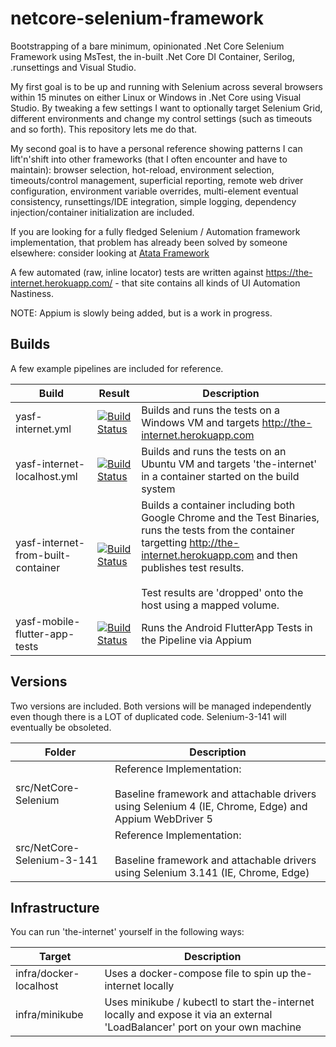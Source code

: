 # netcore-selenium-framework 
Bootstrapping of a bare minimum, opinionated .Net Core Selenium Framework using MsTest, the in-built .Net Core DI Container, Serilog, .runsettings and Visual Studio. 

My first goal is to be up and running with Selenium across several browsers within 15 minutes on either Linux or Windows in .Net Core using Visual Studio. By tweaking a few settings I want to optionally target Selenium Grid, different environments and change my control settings (such as timeouts and so forth). This repository lets me do that. 

My second goal is to have a personal reference showing patterns I can lift'n'shift into other frameworks (that I often encounter and have to maintain): browser selection, hot-reload, environment selection, timeouts/control management, superficial reporting, remote web driver configuration, environment variable overrides, multi-element eventual consistency, runsettings/IDE integration, simple logging, dependency injection/container initialization are included. 

If you are looking for a fully fledged Selenium / Automation framework implementation, that problem has already been solved by someone elsewhere: consider looking at [Atata Framework](https://github.com/atata-framework)

A few automated (raw, inline locator) tests are written against https://the-internet.herokuapp.com/ - that site contains all kinds of UI Automation Nastiness. 

NOTE: Appium is slowly being added, but is a work in progress. 

## Builds
A few example pipelines are included for reference. 

| Build | Result | Description |
| ----- | ------ | ----------- |
| yasf-internet.yml | [![Build Status](https://greyhamwoohoo.visualstudio.com/Public-Automation-Examples/_apis/build/status/yet-another-selenium-framework/yasf-internet?branchName=master)](https://greyhamwoohoo.visualstudio.com/Public-Automation-Examples/_build/latest?definitionId=65&branchName=master) | Builds and runs the tests on a Windows VM and targets http://the-internet.herokuapp.com |
| yasf-internet-localhost.yml | [![Build Status](https://greyhamwoohoo.visualstudio.com/Public-Automation-Examples/_apis/build/status/yet-another-selenium-framework/yasf-internet?branchName=master)](https://greyhamwoohoo.visualstudio.com/Public-Automation-Examples/_build/latest?definitionId=65&branchName=master) | Builds and runs the tests on an Ubuntu VM and targets 'the-internet' in a container started on the build system |
| yasf-internet-from-built-container | [![Build Status](https://greyhamwoohoo.visualstudio.com/Public-Automation-Examples/_apis/build/status/yet-another-selenium-framework/yasf-internet-from-build-container?branchName=update-docker-images)](https://greyhamwoohoo.visualstudio.com/Public-Automation-Examples/_build/latest?definitionId=66&branchName=update-docker-images) | Builds a container including both Google Chrome and the Test Binaries, runs the tests from the container targetting http://the-internet.herokuapp.com and then publishes test results.<br><br>Test results are 'dropped' onto the host using a mapped volume. | 
| yasf-mobile-flutter-app-tests |  [![Build Status](https://greyhamwoohoo.visualstudio.com/Public-Automation-Examples/_apis/build/status/yet-another-selenium-framework/yasf-mobile-flutter-app-tests?branchName=master)](https://greyhamwoohoo.visualstudio.com/Public-Automation-Examples/_build/latest?definitionId=67&branchName=master) | Runs the Android FlutterApp Tests in the Pipeline via Appium |

## Versions
Two versions are included. Both versions will be managed independently even though there is a LOT of duplicated code. Selenium-3-141 will eventually be obsoleted. 

| Folder | Description | 
| ------ | ----------- |
| src/NetCore-Selenium | Reference Implementation: <br><br>Baseline framework and attachable drivers using Selenium 4  (IE, Chrome, Edge) and Appium WebDriver 5 |
| src/NetCore-Selenium-3-141 | Reference Implementation: <br><br>Baseline framework and attachable drivers using Selenium 3.141  (IE, Chrome, Edge) |

## Infrastructure
You can run 'the-internet' yourself in the following ways: 

| Target | Description |
| ------ | ----------- |
| infra/docker-localhost | Uses a docker-compose file to spin up the-internet locally |
| infra/minikube | Uses minikube / kubectl to start the-internet locally and expose it via an external 'LoadBalancer' port on your own machine |

